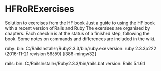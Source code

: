 # HFRoRExercises
Solution to exercises from the  HF book
Just a guide to using the HF book with a recent version of Rails and Ruby
The exersises are organised by chapters. Each checkin is at the status of a finished step, following the book. Some notes on commands and differences are included in the wiki.

ruby:
  bin:        C:/RailsInstaller/Ruby2.3.3/bin/ruby.exe
  version:    ruby 2.3.3p222 (2016-11-21 revision 56859) [i386-mingw32]

rails:
  bin:        C:/RailsInstaller/Ruby2.3.3/bin/rails.bat
  version:    Rails 5.1.6.1
